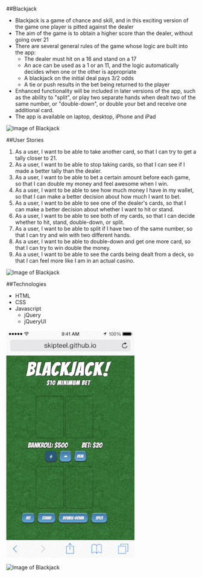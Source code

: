 ##Blackjack

- Blackjack is a game of chance and skill, and in this exciting version of the game one player is pitted against the dealer
- The aim of the game is to obtain a higher score than the dealer, without going over 21
- There are several general rules of the game whose logic are built into the app:
  * The dealer must hit on a 16 and stand on a 17
  * An ace can be used as a 1 or an 11, and the logic automatically decides when one or the other is appropriate
  * A blackjack on the initial deal pays 3/2 odds
  * A tie or push results in the bet being returned to the player
- Enhanced functionality will be included in later versions of the app, such as the ability to "split",  or play two separate hands when dealt two of the same number, or "double-down", or double your bet and receive one additional card.
- The app is available on laptop, desktop, iPhone and iPad

![Image of Blackjack](images/BJIphone2.gif)


##User Stories

1. As a user, I want to be able to take another card, so that I can try to get a tally closer to 21.
2. As a user, I want to be able to stop taking cards, so that I can see if I made a better tally than the dealer.
3. As a user, I want to be able to bet a certain amount before each game, so that I can double my money and feel awesome when I win.
4. As a user, I want to be able to see how much money I have in my wallet, so that I can make a better decision about how much I want to bet.
5. As a user, I want to be able to see one of the dealer's cards, so that I can make a better decision about whether I want to hit or stand.
6. As a user, I want to be able to see both of my cards, so that I can decide whether to hit, stand, double-down, or split.
7. As a user, I want to be able to split if I have two of the same number, so that I can try and win with two different hands.
8. As a user, I want to be able to double-down and get one more card, so that I can try to win double the money.
9. As a user, I want to be able to see the cards being dealt from a deck, so that I can feel more like I am in an actual casino.

![Image of Blackjack](images/BJMac.gif)

##Technologies

* HTML
* CSS
* Javascript
  * jQuery
  * jQueryUI

![Image of Blackjack](images/BJIphone.gif)

![Image of Blackjack](images/BJMac2.gif)

<!-- Technology -->
